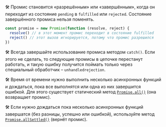 🛠 Промис становится «разрешённым» или «завершённым», когда он переходит из состояние `pending` в `fulfilled` или `rejected`. Состояние завершённого промиса нельзя поменять.

```js
const promise = new Promise(function (resolve, reject) {
  resolve() // в этот момент промис переходит в состояние fulfilled
  reject() // этот вызов игнорируется, потому что промис разрешился
})
```

🛠 Всегда завершайте использование промиса методом `catch()`. Если этого не сделать, то следующие промисы в цепочке перестанут работать, и такую ошибку получится поймать только через специальный обработчик – `unhandledrejection`.

🛠 Время от времени нужно выполнить несколько асинхронных функций и дождаться, пока все выполнятся или одна из них завершится ошибкой. Для этого существует статический метод [`Promise.all()`](https://developer.mozilla.org/ru/docs/Web/JavaScript/Reference/Global_Objects/Promise/all) (она возвращает промис).

🛠 Если нужно дождаться пока несколько асинхронных функций завершатся (без разницы, успешно или ошибкой), используйте метод [`Promise.allSettled()`](https://developer.mozilla.org/ru/docs/Web/JavaScript/Reference/Global_Objects/Promise/allSettled) (вернёт промис).
